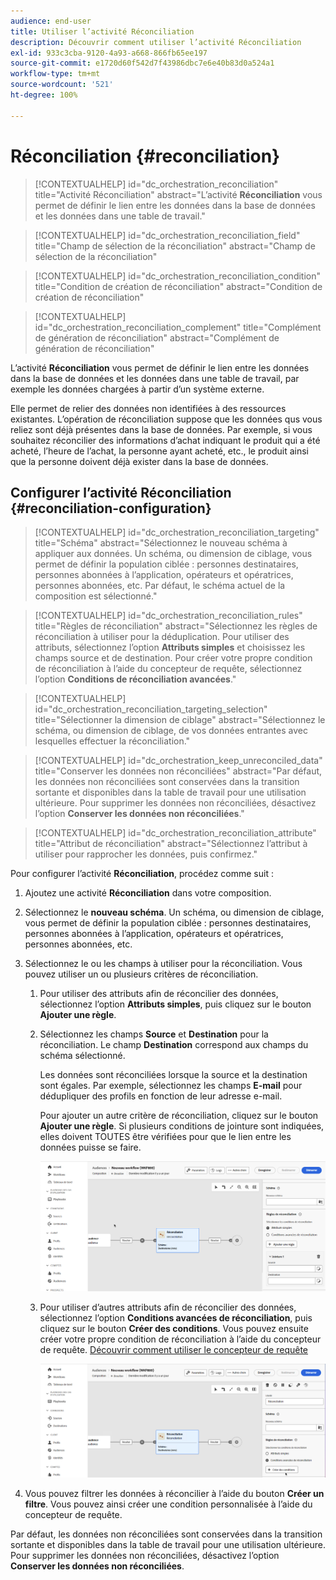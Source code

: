 ```yaml
---
audience: end-user
title: Utiliser l’activité Réconciliation
description: Découvrir comment utiliser l’activité Réconciliation
exl-id: 933c3cba-9120-4a93-a668-866fb65ee197
source-git-commit: e1720d60f542d7f43986dbc7e6e40b83d0a524a1
workflow-type: tm+mt
source-wordcount: '521'
ht-degree: 100%

---
```


# Réconciliation {#reconciliation}

>[!CONTEXTUALHELP]
>id="dc_orchestration_reconciliation"
>title="Activité Réconciliation"
>abstract="L’activité **Réconciliation** vous permet de définir le lien entre les données dans la base de données et les données dans une table de travail."

>[!CONTEXTUALHELP]
>id="dc_orchestration_reconciliation_field"
>title="Champ de sélection de la réconciliation"
>abstract="Champ de sélection de la réconciliation"

>[!CONTEXTUALHELP]
>id="dc_orchestration_reconciliation_condition"
>title="Condition de création de réconciliation"
>abstract="Condition de création de réconciliation"

>[!CONTEXTUALHELP]
>id="dc_orchestration_reconciliation_complement"
>title="Complément de génération de réconciliation"
>abstract="Complément de génération de réconciliation"

L’activité **Réconciliation** vous permet de définir le lien entre les données dans la base de données et les données dans une table de travail, par exemple les données chargées à partir d’un système externe.

<!--For example, the **Reconciliation** activity can be placed after a **Load file** activity to import non-standard data into the database. In this case, the **Reconciliation** activity lets you define the link between the data in the Adobe Campaign database and the data in the work table.-->

Elle permet de relier des données non identifiées à des ressources existantes. L’opération de réconciliation suppose que les données qus vous reliez sont déjà présentes dans la base de données. Par exemple, si vous souhaitez réconcilier des informations d’achat indiquant le produit qui a été acheté, l’heure de l’achat, la personne ayant acheté, etc., le produit ainsi que la personne doivent déjà exister dans la base de données.

## Configurer l’activité Réconciliation {#reconciliation-configuration}

>[!CONTEXTUALHELP]
>id="dc_orchestration_reconciliation_targeting"
>title="Schéma"
>abstract="Sélectionnez le nouveau schéma à appliquer aux données. Un schéma, ou dimension de ciblage, vous permet de définir la population ciblée : personnes destinataires, personnes abonnées à l’application, opérateurs et opératrices, personnes abonnées, etc. Par défaut, le schéma actuel de la composition est sélectionné."

>[!CONTEXTUALHELP]
>id="dc_orchestration_reconciliation_rules"
>title="Règles de réconciliation"
>abstract="Sélectionnez les règles de réconciliation à utiliser pour la déduplication. Pour utiliser des attributs, sélectionnez l’option **Attributs simples** et choisissez les champs source et de destination. Pour créer votre propre condition de réconciliation à l’aide du concepteur de requête, sélectionnez l’option **Conditions de réconciliation avancées**."

>[!CONTEXTUALHELP]
>id="dc_orchestration_reconciliation_targeting_selection"
>title="Sélectionner la dimension de ciblage"
>abstract="Sélectionnez le schéma, ou dimension de ciblage, de vos données entrantes avec lesquelles effectuer la réconciliation."

>[!CONTEXTUALHELP]
>id="dc_orchestration_keep_unreconciled_data"
>title="Conserver les données non réconciliées"
>abstract="Par défaut, les données non réconciliées sont conservées dans la transition sortante et disponibles dans la table de travail pour une utilisation ultérieure. Pour supprimer les données non réconciliées, désactivez l’option **Conserver les données non réconciliées**."

>[!CONTEXTUALHELP]
>id="dc_orchestration_reconciliation_attribute"
>title="Attribut de réconciliation"
>abstract="Sélectionnez l’attribut à utiliser pour rapprocher les données, puis confirmez."

Pour configurer l’activité **Réconciliation**, procédez comme suit :

1. Ajoutez une activité **Réconciliation** dans votre composition.

1. Sélectionnez le **nouveau schéma**. Un schéma, ou dimension de ciblage, vous permet de définir la population ciblée : personnes destinataires, personnes abonnées à l’application, opérateurs et opératrices, personnes abonnées, etc.

1. Sélectionnez le ou les champs à utiliser pour la réconciliation. Vous pouvez utiliser un ou plusieurs critères de réconciliation.

   1. Pour utiliser des attributs afin de réconcilier des données, sélectionnez l’option **Attributs simples**, puis cliquez sur le bouton **Ajouter une règle**.
   1. Sélectionnez les champs **Source** et **Destination** pour la réconciliation. Le champ **Destination** correspond aux champs du schéma sélectionné.

      Les données sont réconciliées lorsque la source et la destination sont égales. Par exemple, sélectionnez les champs **E-mail** pour dédupliquer des profils en fonction de leur adresse e-mail.

      Pour ajouter un autre critère de réconciliation, cliquez sur le bouton **Ajouter une règle**. Si plusieurs conditions de jointure sont indiquées, elles doivent TOUTES être vérifiées pour que le lien entre les données puisse se faire.

      ![](../assets/reconciliation-rules.png)

   1. Pour utiliser d’autres attributs afin de réconcilier des données, sélectionnez l’option **Conditions avancées de réconciliation**, puis cliquez sur le bouton **Créer des conditions**. Vous pouvez ensuite créer votre propre condition de réconciliation à l’aide du concepteur de requête. [Découvrir comment utiliser le concepteur de requête](../../query/query-modeler-overview.md)

      ![](../assets/reconciliation-advanced.png)

1. Vous pouvez filtrer les données à réconcilier à l’aide du bouton **Créer un filtre**. Vous pouvez ainsi créer une condition personnalisée à l’aide du concepteur de requête.

Par défaut, les données non réconciliées sont conservées dans la transition sortante et disponibles dans la table de travail pour une utilisation ultérieure. Pour supprimer les données non réconciliées, désactivez l’option **Conserver les données non réconciliées**.

<!--
## Example {#reconciliation-example}

The following example demonstrates a workflow that creates an audience of profiles directly from an imported file containing new clients. It is made up of the following activities:

The workflow is designed as follows:

![](../assets/workflow-reconciliation-sample-1.0.png)

 
It is built with the following activities:

* A [Load file](load-file.md) activity uploads a file containing profiles data that were extracted from an external tool.

    For example:

    ```
    lastname;firstname;email;birthdate;
    JACKMAN;Megan;megan.jackman@testmail.com;07/08/1975;
    PHILLIPS;Edward;phillips@testmail.com;09/03/1986;
    WEAVER;Justin;justin_w@testmail.com;11/15/1990;
    MARTIN;Babe;babeth_martin@testmail.net;11/25/1964;
    REESE;Richard;rreese@testmail.com;02/08/1987;
    ```

* A **Reconciliation** activity which identifies the incoming data as profiles, by using the **email** and **Date of birth** fields as reconciliation criteria.

    ![](../assets/workflow-reconciliation-sample-1.1.png)

* A [Save audience](save-audience.md) activity to create a new audience based on these updates. You can also replace the **Save audience** activity by an **End** activity if no specific audience needs to be created or updated. Recipient profiles are updated in any case when you run the workflow.


## Compatibility {#reconciliation-compat}

The **Reconciliation** activity does not exist in the Client console. All **Enrichments** activities created in the Client console with the reconciliation options enabled are displayed as **Reconciliation** activities in Campaign Web user interface.
-->
